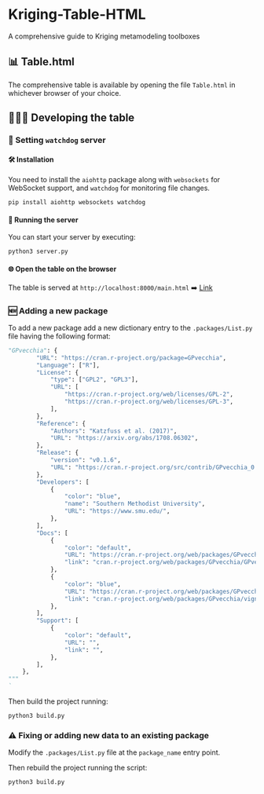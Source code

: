 # Kriging-Table-HTML

A comprehensive guide to Kriging metamodeling toolboxes

## 📊 Table.html

The comprehensive table is available by opening the file `Table.html` in whichever browser of your choice.

## 🧑🏻‍💻 Developing the table

### 🦮 Setting `watchdog` server

#### 🛠️ Installation

You need to install the `aiohttp` package along with `websockets` for WebSocket support, and `watchdog` for monitoring file changes.

```shell
pip install aiohttp websockets watchdog
```

#### 🛜 Running the server

You can start your server by executing:

```shell
python3 server.py
```

#### 🌐 Open the table on the browser

The table is served at `http://localhost:8000/main.html` ➡️ [Link](http://localhost:8000/main.html)

### 🆕 Adding a new package

To add a new package add a new dictionary entry to the `.packages/List.py` file having the following format:

```python
"GPvecchia": {
        "URL": "https://cran.r-project.org/package=GPvecchia",
        "Language": ["R"],
        "License": {
            "type": ["GPL2", "GPL3"],
            "URL": [
                "https://cran.r-project.org/web/licenses/GPL-2",
                "https://cran.r-project.org/web/licenses/GPL-3",
            ],
        },
        "Reference": {
            "Authors": "Katzfuss et al. (2017)",
            "URL": "https://arxiv.org/abs/1708.06302",
        },
        "Release": {
            "version": "v0.1.6",
            "URL": "https://cran.r-project.org/src/contrib/GPvecchia_0.1.6.tar.gz",
        },
        "Developers": [
            {
                "color": "blue",
                "name": "Southern Methodist University",
                "URL": "https://www.smu.edu/",
            },
        ],
        "Docs": [
            {
                "color": "default",
                "URL": "https://cran.r-project.org/web/packages/GPvecchia/GPvecchia.pdf",
                "link": "cran.r-project.org/web/packages/GPvecchia/GPvecchia.pdf",
            },
            {
                "color": "blue",
                "URL": "https://cran.r-project.org/web/packages/GPvecchia/vignettes/GPvecchia_vignette.html",
                "link": "cran.r-project.org/web/packages/GPvecchia/vignettes/GPvecchia_vignette",
            },
        ],
        "Support": [
            {
                "color": "default",
                "URL": "",
                "link": "",
            },
        ],
    },
"""
`
```

Then build the project running:

```shell
python3 build.py
```

### ⚠️ Fixing or adding new data to an existing package

Modify the `.packages/List.py` file at the `package_name` entry point.

Then rebuild the project running the script:

```shell
python3 build.py
```
